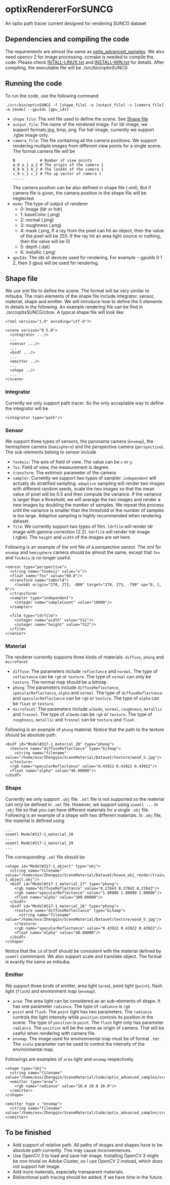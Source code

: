 # optixRendererForSUNCG
An optix path tracer current designed for rendering SUNCG dataset

## Dependencies and compiling the code
The requirements are almost the same as [optix_advanced_samples](https://github.com/nvpro-samples/optix_advanced_samples). 
We also need opencv 2 for image processing. 
ccmake is needed to compile the code. Please check [INTALL-LINUX.txt](./INSTALL-LINUX.txt) and [INSTALL-WIN.txt](./INSTALL-WIN.txt) for details. After compiling, the executable file will be ./src/bin/optixSUNCG

## Running the code
To run the code, use the following command
```
./src/bin/optixSUNCG -f [shape_file] -o [output_file] -c [camera_file] -m [mode] --gpuIds [gpu_ids]
```
* `shape_file`: The xml file used to define the scene.  See [Shape file](https://github.com/lzqsd/optixRendererForSUNCG/edit/master/README.md#shape-file)
* `output_file`: The name of the rendered image. For ldr image, we support formats jpg, bmp, png. For hdr image, currently we support .rgbe image only. 
* `camera_file`: The file containing all the camera positions. We support rendering multiple images from different view points for a single scene. The format camera file will be 
  ```
  N           # Number of view points
  a_0 a_1 a_2 # The origin of the camera 1
  b_0 b_1 b_2 # The lookAt of the camera 1
  c_0 c_1 c_2 # The up vector of camera 1
  .....
  ```
  The camera position can be also defined in shape file (.xml). But if camera file is given, the camera position in the shape file will be neglected. 
* `mode`: The type of output of renderer
  - 0: Image (ldr or hdr)
  - 1: baseColor (.png)
  - 2: normal (.png)
  - 3: roughness (.png)
  - 4: mask (.png, If a ray from the pixel can hit an object, then the value of the pixel will be 255. If the ray hit an area light source or nothing, then the value will be 0)
  - 5: depth (.dat)
  - 6: metallic (.png)
* `gpuIds`: The ids of devices used for rendering. For example --gpuIds 0 1 2, then 3 gpus will be used for rendering. 

## Shape file
We use xml file to define the scene. The format will be very similar to mitsuba. The main elements of the shape file include integrator, sensor, material, shape and emitter. We will introduce how to define the 5 elements in details in the following. An example rendering file can be find in ./src/optixSUNCG/cbox. A typical shape file will look like:
```
<?xml version="1.0" encoding="utf-8"?>

<scene version="0.5.0">
  <integrator .../>
  ...
  <sensor .../>
  ...
  <bsdf .../>
  ...
  <emitter ../>
  ...
  <shape ../>
  ...
</scene>
```
### Integrator
Currently we only support path tracer. So the only acceptable way to define the integrator will be
```
<integrator type="path"/>
```

### Sensor
We support three types of sensors, the panorama camera (`envmap`), the hemisphere camera (`hemisphere`) and the perspective camera (`perspective`). The sub-elements belong to sensor include
* `fovAxis`: The axis of field of view. The value can be `x` or `y`.
* `fov`: Field of view, the measurement is degree.
* `transform`: The extrinsic parameter of the camera
* `sampler`: Currently we support two types of sampler. `independent` will actually do stratified sampling. `adaptive` sampling will render two images with different random seeds, scale the two images so that the mean value of pixel will be 0.5 and then compute the variance. If the variance is larger than a threshold, we will average the two images and render a new images by doubling the number of samples. We repeat this process until the variance is smaller than the threshold or the number of samples is too large. Adaptive sampling is highly recommended when rendering dataset.
* `film`: We currently support two types of film. `ldrfilm` will render ldr image with gamma correction (2.2). `hdrfilm` will render hdr image (.rgbe). The `height` and `width` of the images are set here. 

Following is an example of the xml file of a perspective sensor. The xml for `envmap` and `hemisphere` camera should be almost the same, except that `fov` and `fovAxis` is no longer useful. 
```
<sensor type="perspective">
  <string name="fovAxis" value="x"/>
  <float name="fov" value="60.0"/>
  <transform name="toWorld">
    <lookAt origin="278, 273, -800" target="278, 273, -799" up="0, 1, 0"/>
  </transform>
  <sampler type="independent">
    <integer name="sampleCount" value="10000"/>
  </sampler>

  <film type="ldrfilm">
    <integer name="width" value="512"/>
    <integer name="height" value="512"/>
  </film>
</sensor>
```
### Material
The renderer currently supports three kinds of materials: `diffuse`, `phong` and `microfacet`
* `diffuse`: The parameters include `reflectance` and `normal`. The type of `reflectance` can be `rgb` or `texture`. The type of `normal` can only be `texture`. The normal map should be a bitmap. 
* `phong`: The parameters include `diffuseReflectance`, `specularReflectance`, `alpha` and `normal`. The type of `diffuseReflectance` and `specularReflectance` can be `rgb` or `texture`. The type of `alpha` can be `float` or `texture`. 
* `microfacet`: The parameters include `albedo`, `normal`, `roughness`, `metallic` and `fresnel`. The type of `albedo` can be `rgb` or `texture`. The type of `roughness`, `metallic` and `fresnel` can be `texture` and `float`. 

Following is an example of `phong` material. Notice that the path to the texture should be absolute path. 
```
<bsdf id="Model#317-1_material_28" type="phong">
  <texture name="diffuseReflectance" type="bitmap">
    <string name="filename" value="/home/exx/Zhengqin/SceneMaterial/Dataset/texture/wood_5.jpg"/>
  </texture>
  <rgb name="specularReflectance" value="0.43922 0.43922 0.43922"/>
  <float name="alpha" value="40.00000"/>
</bsdf>
```
### Shape
Currently we only support `.obj` file. `.mtl` file is not supported so the material can only be defined in `.xml` file. However, we support using `usemtl ...` in `.obj` file so that you can have different materials for a single `.obj` file. Following is an example of a shape with two different materials. In `.obj` file, the material is defined using 
```
...
usemtl Model#317-1_material_28
...
usemtl Model#317-1_material_29
...
```
The corresponding `.xml` file should be
```
<shape id="Model#317-1_object" type="obj">
  <string name="filename" value="/home/exx/Zhengqin/SceneMaterial/Dataset/house_obj_render/train/Shape__0004d52d1aeeb8ae6de39d6bd993e992/Model#317-1_object.obj"/>
  <bsdf id="Model#317-1_material_27" type="phong">
    <rgb name="diffuseReflectance" value="0.27843 0.27843 0.27843"/>
    <rgb name="specularReflectance" value="1.00000 1.00000 1.00000"/>
    <float name="alpha" value="300.00000"/>
  </bsdf>
  <bsdf id="Model#317-1_material_28" type="phong">
    <texture name="diffuseReflectance" type="bitmap">
      <string name="filename" value="/home/exx/Zhengqin/SceneMaterial/Dataset/texture/wood_5.jpg"/>
    </texture>
    <rgb name="specularReflectance" value="0.43922 0.43922 0.43922"/>
    <float name="alpha" value="40.00000"/>
  </bsdf>
</shape>
```
Notice that the `id` of brdf should be consistent with the material defined by `usemtl` commmand. We also support scale and translate object. The format is exactly the same as mitsuba. 

### Emitter
We support three kinds of emitter, area light (`area`), point light (`point`), flash light (`flash`) and environment map (`envmap`). 
* `area`: The area light can be considered as an sub-elements of shape. It has one parameter `radiance`. The type of `radiance` is `rgb`
* `point` and `flash`: The `point` light has two parameters. The `radiance` controls the light intensity while `position` controls its position in the scene. The type of `position` is `point`. The `flash` light only has parameter `radiance`. The `position` will be the same as origin of camera. That will be useful when rendering with camera file. 
* `envmap`: The image used for environmental map must be of format `.hdr`.  The `scale` parameter can be used to control the intensity of the environmental map. 

Followings are examples of `area` light and `envmap` respectively. 
```
<shape type="obj">
  <string name="filename" value="/home/exx/Zhengqin/SceneMaterial/Code/optix_advanced_samples/src/optixSUNCG/cbox/meshes/cbox_luminaire.obj"/>
  <emitter type="area">
    <rgb name="radiance" value="20.0 20.0 20.0"/>
  </emitter>
</shape>

<emitter type = "envmap">
  <string name="filename" value="/home/exx/Zhengqin/SceneMaterial/Code/optix_advanced_samples/src/optixSUNCG/cbox/envmap.hdr"/>
</emitter>
```

## To be finished
* Add support of relative path. All paths of images and shapes have to be absolute path currently. This may cause inconveniences.
* Use OpenCV 3 to load and save hdr image. Installing OpenCV 3 might be non-trivial on Adobe Cluster, so I use OpenCV 2 instead, which does not support hdr image. 
* Add more materials, especially transparent materials.
* Bidirectional path tracing should be added, if we have time in the future. 
